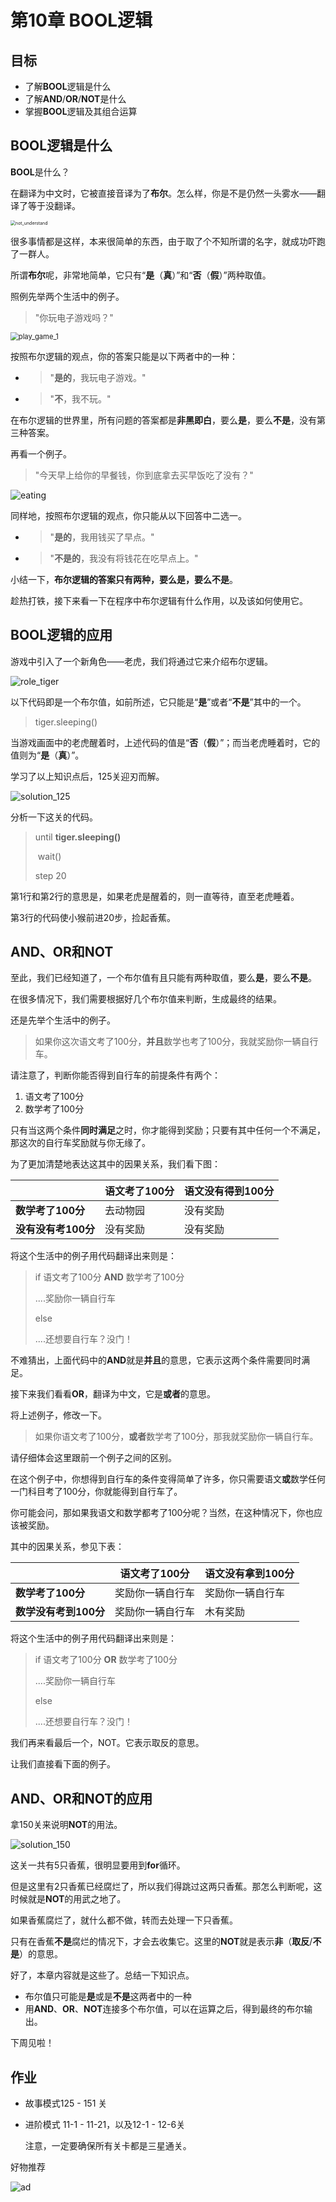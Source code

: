 # 第10章 BOOL逻辑

## 目标

* 了解**BOOL**逻辑是什么
* 了解**AND**/**OR**/**NOT**是什么
* 掌握**BOOL**逻辑及其组合运算



## BOOL逻辑是什么

**BOOL**是什么？

在翻译为中文时，它被直接音译为了**布尔**。怎么样，你是不是仍然一头雾水——翻译了等于没翻译。

<img src="https://github.com/icuic/cm/raw/master/image/13_bool/not_understand.jpg" alt="not_understand" style="zoom:50%;" />

很多事情都是这样，本来很简单的东西，由于取了个不知所谓的名字，就成功吓跑了一群人。

所谓**布尔**呢，非常地简单，它只有“**是**（**真**）”和“**否**（**假**）”两种取值。

照例先举两个生活中的例子。

> "你玩电子游戏吗？"

<img src="https://github.com/icuic/cm/raw/master/image/13_bool/play_game_1.gif" alt="play_game_1" style="zoom:80%;" />

按照布尔逻辑的观点，你的答案只能是以下两者中的一种：

- > "**是的**，我玩电子游戏。"

- > "**不**，我不玩。"

在布尔逻辑的世界里，所有问题的答案都是**非黑即白**，要么**是**，要么**不是**，没有第三种答案。

再看一个例子。

> "今天早上给你的早餐钱，你到底拿去买早饭吃了没有？"

![eating](https://github.com/icuic/cm/raw/master/image/13_bool/eating.gif)

同样地，按照布尔逻辑的观点，你只能从以下回答中二选一。

- > "**是的**，我用钱买了早点。"

- > "**不是的**，我没有将钱花在吃早点上。"

小结一下，**布尔逻辑的答案只有两种，要么是，要么不是**。

趁热打铁，接下来看一下在程序中布尔逻辑有什么作用，以及该如何使用它。



## BOOL逻辑的应用

游戏中引入了一个新角色——老虎，我们将通过它来介绍布尔逻辑。

![role_tiger](https://github.com/icuic/cm/raw/master/image/13_bool/role_tiger.png)

以下代码即是一个布尔值，如前所述，它只能是“**是**”或者“**不是**”其中的一个。

> tiger.sleeping()

当游戏画面中的老虎醒着时，上述代码的值是“**否**（**假**）”；而当老虎睡着时，它的值则为“**是**（**真**）”。

学习了以上知识点后，125关迎刃而解。

![solution_125](https://github.com/icuic/cm/raw/master/image/13_bool/solution_125.gif)

分析一下这关的代码。

> until **tiger.sleeping()**
>
> ​    wait()
>
> step 20

第1行和第2行的意思是，如果老虎是醒着的，则一直等待，直至老虎睡着。

第3行的代码使小猴前进20步，捡起香蕉。



## AND、OR和NOT

至此，我们已经知道了，一个布尔值有且只能有两种取值，要么**是**，要么**不是**。

在很多情况下，我们需要根据好几个布尔值来判断，生成最终的结果。

还是先举个生活中的例子。

> 如果你这次语文考了100分，**并且**数学也考了100分，我就奖励你一辆自行车。

请注意了，判断你能否得到自行车的前提条件有两个：

1. 语文考了100分
2. 数学考了100分

只有当这两个条件**同时满足**之时，你才能得到奖励；只要有其中任何一个不满足，那这次的自行车奖励就与你无缘了。

为了更加清楚地表达这其中的因果关系，我们看下图：

|                     | 语文考了100分 | 语文没有得到100分 |
| ------------------- | ------------- | ----------------- |
| **数学考了100分**   | 去动物园      | 没有奖励          |
| **没有没有考100分** | 没有奖励      | 没有奖励          |

将这个生活中的例子用代码翻译出来则是：

> if 语文考了100分 **AND** 数学考了100分
>
> ....奖励你一辆自行车
>
> else
>
> ....还想要自行车？没门！

不难猜出，上面代码中的**AND**就是**并且**的意思，它表示这两个条件需要同时满足。



接下来我们看看**OR**，翻译为中文，它是**或者**的意思。

将上述例子，修改一下。

> 如果你语文考了100分，**或者**数学考了100分，那我就奖励你一辆自行车。

请仔细体会这里跟前一个例子之间的区别。

在这个例子中，你想得到自行车的条件变得简单了许多，你只需要语文**或**数学任何一门科目考了100分，你就能得到自行车了。

你可能会问，那如果我语文和数学都考了100分呢？当然，在这种情况下，你也应该被奖励。

其中的因果关系，参见下表：

|                       | 语文考了100分    | 语文没有拿到100分 |
| --------------------- | ---------------- | ----------------- |
| **数学考了100分**     | 奖励你一辆自行车 | 奖励你一辆自行车  |
| **数学没有考到100分** | 奖励你一辆自行车 | 木有奖励          |

将这个生活中的例子用代码翻译出来则是：

> if 语文考了100分 **OR** 数学考了100分
>
> ....奖励你一辆自行车
>
> else
>
> ....还想要自行车？没门！



我们再来看最后一个，NOT。它表示取反的意思。

让我们直接看下面的例子。



## AND、OR和NOT的应用

拿150关来说明**NOT**的用法。

![solution_150](https://github.com/icuic/cm/raw/master/image/13_bool/solution_150.gif)

这关一共有5只香蕉，很明显要用到**for**循环。

但是这里有2只香蕉已经腐烂了，所以我们得跳过这两只香蕉。那怎么判断呢，这时候就是**NOT**的用武之地了。

如果香蕉腐烂了，就什么都不做，转而去处理一下只香蕉。

只有在香蕉**不是**腐烂的情况下，才会去收集它。这里的**NOT**就是表示**非**（**取反**/**不是**）的意思。



好了，本章内容就是这些了。总结一下知识点。

- 布尔值只可能是**是**或是**不是**这两者中的一种
- 用**AND**、**OR**、**NOT**连接多个布尔值，可以在运算之后，得到最终的布尔输出。

下周见啦！



## 作业

- 故事模式125 - 151 关

- 进阶模式 11-1 - 11-21，以及12-1 - 12-6关

  注意，一定要确保所有关卡都是三星通关。



好物推荐

![ad](https://github.com/icuic/cm/raw/master/image/13_bool/ad.png)